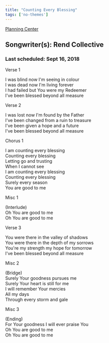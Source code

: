 ```yaml
---
title: "Counting Every Blessing"
tags: ['no-themes']
---
```


[Planning Center](https://services.planningcenteronline.com/songs/16120788)

## Songwriter(s): Rend Collective
### Last scheduled: Sept 16, 2018          

Verse 1  
  
I was blind now I'm seeing in colour  
I was dead now I'm living forever  
I had failed but You were my Redeemer  
I've been blessed beyond all measure  
  
Verse 2  
  
I was lost now I'm found by the Father  
I've been changed from a ruin to treasure  
I've been given a hope and a future  
I've been blessed beyond all measure  
  
Chorus 1  
  
I am counting every blessing  
Counting every blessing  
Letting go and trusting  
When I cannot see  
I am counting every blessing  
Counting every blessing  
Surely every season  
You are good to me  
  
Misc 1  
  
(Interlude)  
Oh You are good to me  
Oh You are good to me  
  
Verse 3  
  
You were there in the valley of shadows  
You were there in the depth of my sorrows  
You're my strength my hope for tomorrow  
I've been blessed beyond all measure  
  
Misc 2  
  
(Bridge)  
Surely Your goodness pursues me  
Surely Your heart is still for me  
I will remember Your mercies  
All my days  
Through every storm and gale  
  
Misc 3  
  
(Ending)  
For Your goodness I will ever praise You  
Oh You are good to me  
Oh You are good to me
